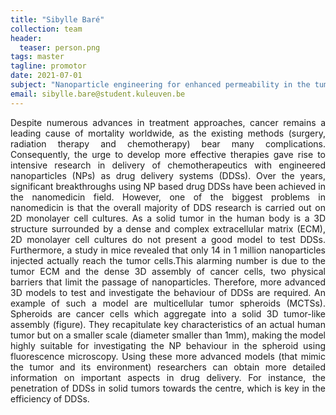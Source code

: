 ```yaml
---
title: "Sibylle Baré"
collection: team
header:
  teaser: person.png
tags: master
tagline: promotor
date: 2021-07-01
subject: "Nanoparticle engineering for enhanced permeability in the tumor and the tumor environment"
email: sibylle.bare@student.kuleuven.be
---
```

<p align= "justify">
Despite numerous advances in treatment approaches, cancer remains a leading cause of mortality worldwide, as the existing methods (surgery, radiation therapy and chemotherapy) bear many complications. Consequently, the urge to develop more effective therapies gave rise to intensive research in delivery of chemotherapeutics with engineered nanoparticles (NPs) as drug delivery systems (DDSs). Over the years, significant breakthroughs using NP based drug DDSs have been achieved in the nanomedicin field. However, one of the biggest problems in nanomedicin is that the overall majority of DDS research is carried out on 2D monolayer cell cultures.  As a solid tumor in the human body is a 3D structure surrounded by a dense and complex extracellular matrix (ECM), 2D monolayer cell cultures do not present a good model to test DDSs. Furthermore, a study in mice revealed that only 14 in 1 million nanoparticles injected actually reach the tumor cells.This alarming number is due to the tumor ECM and the dense 3D assembly of cancer cells, two physical barriers that limit the passage of nanoparticles.  Therefore, more advanced 3D models to test and investigate the behaviour of DDSs are required. An example of such a model are multicellular tumor spheroids (MCTSs). Spheroids are cancer cells which aggregate into a solid 3D tumor-like assembly (figure). They recapitulate key characteristics of an actual human tumor but on a smaller scale (diameter smaller than 1mm), making the model highly suitable for investigating the NP behaviour in the spheroid using fluorescence microscopy. Using these more advanced models (that mimic the tumor and its environment) researchers can obtain more detailed information on important aspects in drug delivery. For instance, the penetration of DDSs in solid tumors towards the centre, which is key in the efficiency of DDSs.
